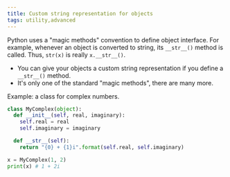 ```yaml
---
title: Custom string representation for objects
tags: utility,advanced
---
```


Python uses a "magic methods" convention to define object interface.
For example, whenever an object is converted to string, its `__str__()` method is called.
Thus, `str(x)` is really `x.__str__()`.

- You can give your objects a custom string representation if you define a `__str__()` method.
- It's only one of the standard "magic methods", there are many more.

Example: a class for complex numbers.

```py
class MyComplex(object):
  def __init__(self, real, imaginary):
    self.real = real
    self.imaginary = imaginary

  def __str__(self):
    return "{0} + {1}i".format(self.real, self.imaginary)
```

```py
x = MyComplex(1, 2)
print(x) # 1 + 2i
```
